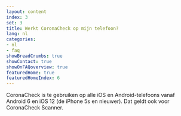 ```yaml
---
layout: content
index: 3
set: 3
title: Werkt CoronaCheck op mijn telefoon? 
lang: nl
categories:
- nl
- faq
showBreadCrumbs: true
showContact: true
showOnFAQoverview: true
featuredHome: true
featuredHomeIndex: 6
---
```

CoronaCheck is te gebruiken op alle iOS en Android-telefoons vanaf Android 6 en iOS 12 (de iPhone 5s en nieuwer). Dat geldt ook voor CoronaCheck Scanner. 
